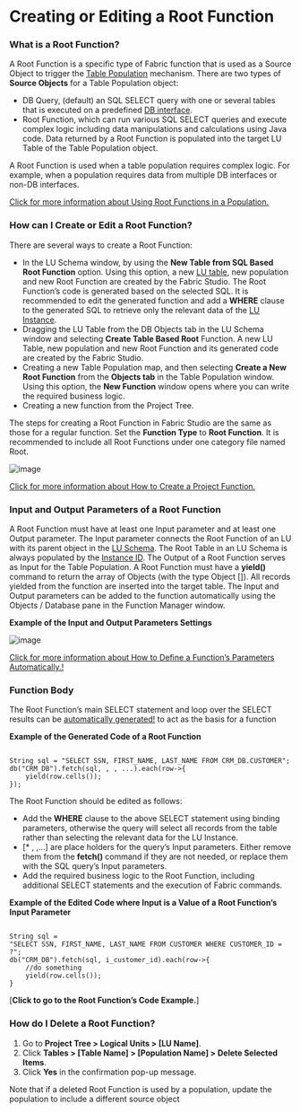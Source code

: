 # Creating or Editing a Root Function

### What is a Root Function?

A Root Function is a specific type of Fabric function that is used as a Source Object to trigger the [Table Population](https://github.com/k2view-academy/K2View-Academy/blob/master/articles/07_table_population/01_table_population_overview.md) mechanism.
There are two types of **Source Objects** for a Table Population object:
* DB Query, (default) an SQL SELECT query with one or several tables that is executed on a predefined [DB interface](https://github.com/k2view-academy/K2View-Academy/blob/master/articles/05_DB_interfaces/03_DB_interfaces_overview.md). 
* Root Function, which can run various SQL SELECT queries and execute complex logic including data manipulations and calculations using Java code. Data returned by a Root Function is populated into the target LU Table of the Table Population object. 

A Root Function is used when a table population requires complex logic. For example, when a population requires data from multiple DB interfaces or non-DB interfaces. 

[Click for more information about Using Root Functions in a Population.](https://github.com/k2view-academy/K2View-Academy/blob/master/articles/07_table_population/03_creating_a_new_table_population.md#how-do-i-create-a-new-table-population-from-a-root-function)

### How can I Create or Edit a Root Function?
There are several ways to create a Root Function: 
* In the LU Schema window, by using the **New Table from SQL Based Root Function** option. Using this option, a new [LU table](https://github.com/k2view-academy/K2View-Academy/blob/master/articles/06_LU_tables/02_create_an_LU_table.md), new population and new Root Function are created by the Fabric Studio. The Root Function’s code is generated based on the selected SQL. It is recommended to edit the generated function and add a **WHERE** clause to the generated SQL to retrieve only the relevant data of the [LU Instance](https://github.com/k2view-academy/K2View-Academy/blob/master/articles/01_fabric_overview/02_fabric_glossary.md#lui).
* Dragging the LU Table from the DB Objects tab in the LU Schema window and selecting **Create Table Based Root** Function. A new LU Table, new population and new Root Function and its generated code are created by the Fabric Studio. 
* Creating a new Table Population map, and then selecting **Create a New Root Function** from the **Objects tab** in the Table Population window. Using this option, the **New Function** window opens where you can write the required business logic.
* Creating a new function from the Project Tree.

The steps for creating a Root Function in Fabric Studio are the same as those for a regular function. Set the **Function Type** to **Root Function**. It is recommended to include all Root Functions under one category file named Root.

![image](https://github.com/k2view-academy/K2View-Academy/blob/master/articles/07_table_population/images/4_1_1%20file%20named%20root.png)

[Click for more information about How to Create a Project Function.](https://github.com/k2view-academy/K2View-Academy/blob/master/articles/07_table_population/08_project_functions.md)

### Input and Output Parameters of a Root Function

A Root Function must have at least one Input parameter and at least one Output parameter. The Input parameter connects the Root Function of an LU with its parent object in the [LU Schema](https://github.com/k2view-academy/K2View-Academy/blob/master/articles/03_logical_units/03_LU_schema_window.md). 
The Root Table in an LU Schema is always populated by the [Instance ID](https://github.com/k2view-academy/K2View-Academy/blob/master/articles/01_fabric_overview/02_fabric_glossary.md#lui). The Output of a Root Function serves as Input for the Table Population. 
A Root Function must have a **yield()** command to return the array of Objects (with the type Object []). All records yielded from the function are inserted into the target table.
The Input and Output parameters can be added to the function automatically using the Objects / Database pane in the Function Manager window.

**Example of the Input and Output Parameters Settings**

![image](https://github.com/k2view-academy/K2View-Academy/blob/master/articles/07_table_population/images/4_1_2%20%20Parameters%20settings.png)

[Click for more information about How to Define a Function’s Parameters Automatically.!](https://github.com/k2view-academy/K2View-Academy/blob/master/articles/07_table_population/08_project_functions.md) 

### Function Body

The Root Function’s main SELECT statement and loop over the SELECT results can be [automatically generated!](https://github.com/k2view-academy/K2View-Academy/blob/master/articles/07_table_population/08_project_functions.md)  to act as the basis for a function

**Example of the Generated Code of a Root Function** 

<pre><code>
String sql = "SELECT SSN, FIRST_NAME, LAST_NAME FROM CRM_DB.CUSTOMER";
db("CRM_DB").fetch(sql, <val1>, <val2>, ...).each(row->{
	yield(row.cells());
});
</code></pre>


The Root Function should be edited as follows:
* Add the **WHERE** clause to the above SELECT statement using binding parameters, otherwise the query will select all records from the table rather than selecting the relevant data for the LU Instance. 
* [* <val1>, <val2>,…] are place holders for the query’s Input parameters. Either remove them from the **fetch()** command if they are not needed, or replace them with the SQL query’s Input parameters. 
* Add the required business logic to the Root Function, including additional SELECT statements and the execution of Fabric commands. 

**Example of the Edited Code where Input is a Value of a Root Function’s Input Parameter** 

<pre><code>
String sql = 
"SELECT SSN, FIRST_NAME, LAST_NAME FROM CUSTOMER WHERE CUSTOMER_ID = ?";
db("CRM_DB").fetch(sql, i_customer_id).each(row->{
	//do something
	yield(row.cells());
}
</code></pre>
 
[**Click to go to the Root Function’s Code Example.**]


### How do I Delete a Root Function?
 
1.	Go to **Project Tree > Logical Units > [LU Name]**.
2.	Click **Tables > [Table Name] > [Population Name] > Delete Selected Items**.
3.	Click **Yes** in the confirmation pop-up message.

Note that if a deleted Root Function is used by a population, update the population to include a different source object



